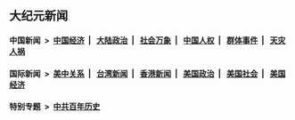 ## 大纪元新闻

#### 中国新闻 &nbsp;>&nbsp; [中国经济](indexes/ncid283/README.md?01081245) &nbsp;| &nbsp; [大陆政治](indexes/ncid277/README.md?01081245) &nbsp;| &nbsp; [社会万象](indexes/ncid282/README.md?01081245) &nbsp;| &nbsp; [中国人权](indexes/ncid278/README.md?01081245) &nbsp;| &nbsp; [群体事件](indexes/ncid279/README.md?01081245) &nbsp;| &nbsp; [天灾人祸](indexes/ncid280/README.md?01081245)

#### 国际新闻 &nbsp;>&nbsp; [美中关系](indexes/nf1412576/README.md?01081245) &nbsp;| &nbsp; [台湾新闻](indexes/ncid1349361/README.md?01081245) &nbsp;| &nbsp; [香港新闻](indexes/ncid1349362/README.md?01081245) &nbsp;| &nbsp; [美国政治](indexes/ncid1078159/README.md?01081245) &nbsp;| &nbsp; [美国社会](indexes/ncid1078160/README.md?01081245) &nbsp;| &nbsp; [美国经济](indexes/ncid1078158/README.md?01081245)

#### 特别专题 &nbsp;>&nbsp; [中共百年历史](https://github.com/epoch-news/epoch-special/blob/master/README.md?01081245)  
